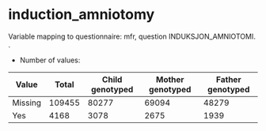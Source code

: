 # induction_amniotomy
Variable mapping to questionnaire: mfr, question INDUKSJON_AMNIOTOMI.
.
- Number of values:

| Value | Total | Child genotyped | Mother genotyped | Father genotyped |
| ----- | ----- | --------------- | ---------------- | ---------------- |
| Missing | 109455 | 80277 | 69094 | 48279 |
| Yes | 4168 | 3078 | 2675 |1939 |



